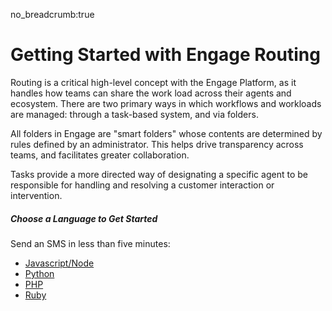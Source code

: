no_breadcrumb:true

# Getting Started with Engage Routing

Routing is a critical high-level concept with the Engage Platform, as it handles how teams can share the work load across their agents and ecosystem. There are two primary ways in which workflows and workloads are managed: through a task-based system, and via folders.

All folders in Engage are "smart folders" whose contents are determined by rules defined by an administrator. This helps drive transparency across teams, and facilitates greater collaboration.

Tasks provide a more directed way of designating a specific agent to be responsible for handling and resolving a customer interaction or intervention. 

##### Choose a Language to Get Started

Send an SMS in less than five minutes:

* [Javascript/Node](./node/)
* [Python](./python/)
* [PHP](./php/)
* [Ruby](./ruby/)

